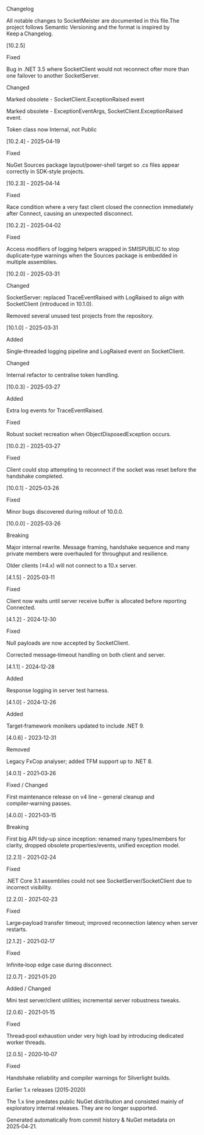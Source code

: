 Changelog

All notable changes to SocketMeister are documented in this file.The project follows Semantic Versioning and the format is inspired by Keep a Changelog.

[10.2.5]

Fixed

Bug in .NET 3.5 where SocketClient would not reconnect ofter more than one failover 
to another SocketServer.

Changed

Marked obsolete - SocketClient.ExceptionRaised event

Marked obsolete - ExceptionEventArgs, SocketClient.ExceptionRaised event.

Token class now Internal, not Public

[10.2.4] - 2025‑04‑19

Fixed

NuGet Sources package layout/power‑shell target so .cs files appear correctly in SDK‑style projects.

[10.2.3] - 2025‑04‑14

Fixed

Race condition where a very fast client closed the connection immediately after Connect, causing an unexpected disconnect.

[10.2.2] - 2025‑04‑02

Fixed

Access modifiers of logging helpers wrapped in SMISPUBLIC to stop duplicate‑type warnings when the Sources package is embedded in multiple assemblies.

[10.2.0] - 2025‑03‑31

Changed

SocketServer: replaced TraceEventRaised with LogRaised to align with SocketClient (introduced in 10.1.0).

Removed several unused test projects from the repository.

[10.1.0] - 2025‑03‑31

Added

Single‑threaded logging pipeline and LogRaised event on SocketClient.

Changed

Internal refactor to centralise token handling.

[10.0.3] - 2025‑03‑27

Added

Extra log events for TraceEventRaised.

Fixed

Robust socket recreation when ObjectDisposedException occurs.

[10.0.2] - 2025‑03‑27

Fixed

Client could stop attempting to reconnect if the socket was reset before the handshake completed.

[10.0.1] - 2025‑03‑26

Fixed

Minor bugs discovered during rollout of 10.0.0.

[10.0.0] - 2025‑03‑26

Breaking

Major internal rewrite. Message framing, handshake sequence and many private members were overhauled for throughput and resilience.

Older clients (≤4.x) will not connect to a 10.x server.

[4.1.5] - 2025‑03‑11

Fixed

Client now waits until server receive buffer is allocated before reporting Connected.

[4.1.2] - 2024‑12‑30

Fixed

Null payloads are now accepted by SocketClient.

Corrected message‑timeout handling on both client and server.

[4.1.1] - 2024‑12‑28

Added

Response logging in server test harness.

[4.1.0] - 2024‑12‑26

Added

Target‑framework monikers updated to include .NET 9.

[4.0.6] - 2023‑12‑31

Removed

Legacy FxCop analyser; added TFM support up to .NET 8.

[4.0.1] - 2021‑03‑26

Fixed / Changed

First maintenance release on v4 line – general cleanup and compiler‑warning passes.

[4.0.0] - 2021‑03‑15

Breaking

First big API tidy‑up since inception: renamed many types/members for clarity, dropped obsolete properties/events, unified exception model.

[2.2.1] - 2021‑02‑24

Fixed

.NET Core 3.1 assemblies could not see SocketServer/SocketClient due to incorrect visibility.

[2.2.0] - 2021‑02‑23

Fixed

Large‑payload transfer timeout; improved reconnection latency when server restarts.

[2.1.2] - 2021‑02‑17

Fixed

Infinite‑loop edge case during disconnect.

[2.0.7] - 2021‑01‑20

Added / Changed

Mini test server/client utilities; incremental server robustness tweaks.

[2.0.6] - 2021‑01‑15

Fixed

Thread‑pool exhaustion under very high load by introducing dedicated worker threads.

[2.0.5] - 2020‑10‑07

Fixed

Handshake reliability and compiler warnings for Silverlight builds.

Earlier 1.x releases (2015‑2020)

The 1.x line predates public NuGet distribution and consisted mainly of exploratory internal releases. They are no longer supported.

Generated automatically from commit history & NuGet metadata on 2025‑04‑21.